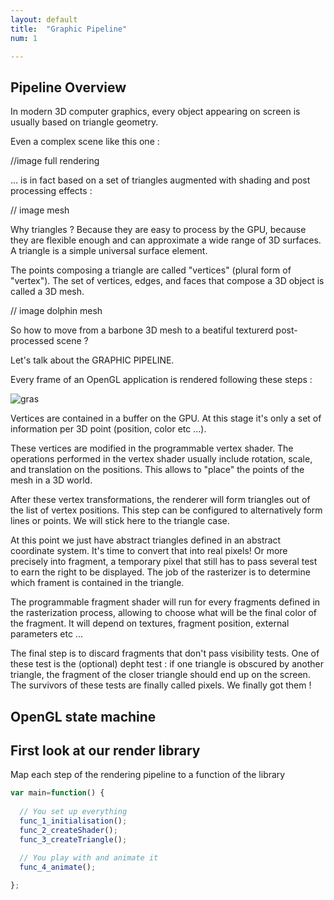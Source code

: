 ```yaml
---
layout: default
title:  "Graphic Pipeline"
num: 1

---
```


## Pipeline Overview

In modern 3D computer graphics, every object appearing on screen is usually based on triangle geometry. 

Even a complex scene like this one : 

//image full rendering

... is in fact based on a set of triangles augmented with shading and post processing effects : 

// image mesh

Why triangles ? Because they are easy to process by the GPU, because they are flexible enough and can approximate a wide range of 3D surfaces. A triangle is a simple universal surface element. 

The points composing a triangle are called "vertices" (plural form of "vertex"). The set of vertices, edges, and faces that compose a 3D object is called a 3D mesh. 

// image dolphin mesh

So how to move from a barbone 3D mesh to a beatiful texturerd post-processed scene ? 

Let's talk about the GRAPHIC PIPELINE. 

Every frame of an OpenGL application is rendered following these steps : 

![gras](assets/images/webGLPipeline.jpg)

Vertices are contained in a buffer on the GPU. At this stage it's only a set of information per 3D point (position, color etc ...). 

These vertices are modified in the programmable vertex shader. The operations performed in the vertex shader usually include rotation, scale, and translation on the positions. This allows to "place" the points of the mesh in a 3D world. 

After these vertex transformations, the renderer will form triangles out of the list of vertex positions. This step can be configured to alternatively form lines or points. We will stick here to the triangle case. 

At this point we just have abstract triangles defined in an abstract coordinate system. It's time to convert that into real pixels! Or more precisely into fragment, a temporary pixel that still has to pass several test to earn the right to be displayed. The job of the rasterizer is to determine which frament is contained in the triangle. 

The programmable fragment shader will run for every fragments defined in the rasterization process, allowing to choose what will be the final color of the fragment. It will depend on textures, fragment position, external parameters etc ...

The final step is to discard fragments that don't pass visibility tests. One of these test is the (optional) depht test : if one triangle is obscured by another triangle, the fragment of the closer triangle should end up on the screen. The survivors of these tests are finally called pixels. We finally got them !


## OpenGL state machine

## First look at our render library
Map each step of the rendering pipeline to a function of the library


~~~ JavaScript
var main=function() {
    
  // You set up everything
  func_1_initialisation();
  func_2_createShader();    
  func_3_createTriangle();

  // You play with and animate it
  func_4_animate();
  
};
~~~
